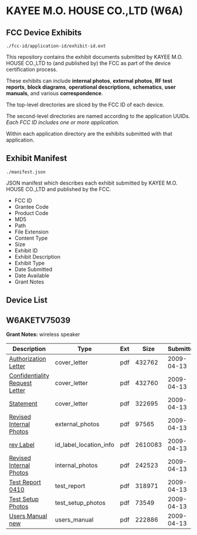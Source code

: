 # KAYEE M.O. HOUSE CO.,LTD (W6A)
## FCC Device Exhibits

```
./fcc-id/application-id/exhibit-id.ext
```

This repository contains the exhibit documents submitted by KAYEE M.O. HOUSE CO.,LTD to (and published by) the FCC as part of the device certification process.

These exhibits can include **internal photos**, **external photos**, **RF test reports**, **block diagrams**, **operational descriptions**, **schematics**, **user manuals**, and various **correspondence**.

The top-level directories are sliced by the FCC ID of each device.

The second-level directories are named according to the application UUIDs. *Each FCC ID includes one or more application.*

Within each application directory are the exhibits submitted with that application. 

## Exhibit Manifest

```
./manifest.json
```

JSON manifest which describes each exhibit submitted by KAYEE M.O. HOUSE CO.,LTD and published by the FCC.

- FCC ID
- Grantee Code
- Product Code
- MD5
- Path
- File Extension
- Content Type
- Size
- Exhibit ID
- Exhibit Description
- Exhibit Type
- Date Submitted
- Date Available
- Grant Notes

## Device List
## W6AKETV75039
**Grant Notes:** wireless speaker

| Description | Type | Ext | Size | Submitted | Available |
| ----------- | ---- | --- | ---- | --------- | --------- |
| [Authorization Letter](W6AKETV75039/b4ac2fa10b87e82a14d25cb2c421dabf/1095236.pdf) | cover_letter | pdf | 432762 | 2009-04-13 | 2009-04-14 |
| [Confidentiality Request Letter](W6AKETV75039/b4ac2fa10b87e82a14d25cb2c421dabf/1095237.pdf) | cover_letter | pdf | 432760 | 2009-04-13 | 2009-04-14 |
| [Statement](W6AKETV75039/b4ac2fa10b87e82a14d25cb2c421dabf/1095238.pdf) | cover_letter | pdf | 322695 | 2009-04-13 | 2009-04-14 |
| [Revised Internal Photos](W6AKETV75039/b4ac2fa10b87e82a14d25cb2c421dabf/1095239.pdf) | external_photos | pdf | 97565 | 2009-04-13 | 2009-04-14 |
| [rev Label](W6AKETV75039/b4ac2fa10b87e82a14d25cb2c421dabf/1095241.pdf) | id_label_location_info | pdf | 2610083 | 2009-04-13 | 2009-04-14 |
| [Revised Internal Photos](W6AKETV75039/b4ac2fa10b87e82a14d25cb2c421dabf/1095240.pdf) | internal_photos | pdf | 242523 | 2009-04-13 | 2009-04-14 |
| [Test Report 0410](W6AKETV75039/b4ac2fa10b87e82a14d25cb2c421dabf/1095244.pdf) | test_report | pdf | 318971 | 2009-04-13 | 2009-04-14 |
| [Test Setup Photos](W6AKETV75039/b4ac2fa10b87e82a14d25cb2c421dabf/1095245.pdf) | test_setup_photos | pdf | 73549 | 2009-04-13 | 2009-04-14 |
| [Users Manual new](W6AKETV75039/b4ac2fa10b87e82a14d25cb2c421dabf/1095246.pdf) | users_manual | pdf | 222886 | 2009-04-13 | 2009-04-14 |
